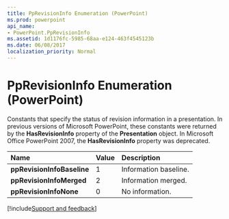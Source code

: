 ```yaml
---
title: PpRevisionInfo Enumeration (PowerPoint)
ms.prod: powerpoint
api_name:
- PowerPoint.PpRevisionInfo
ms.assetid: 1d1176fc-5985-68aa-e124-463f4545123b
ms.date: 06/08/2017
localization_priority: Normal
---
```



# PpRevisionInfo Enumeration (PowerPoint)

Constants that specify the status of revision information in a presentation. In previous versions of Microsoft PowerPoint, these constants were returned by the  **HasRevisionInfo** property of the **Presentation** object. In Microsoft Office PowerPoint 2007, the **HasRevisionInfo** property was deprecated.



|Name|Value|Description|
|:-----|:-----|:-----|
|**ppRevisionInfoBaseline**|1|Information baseline.|
|**ppRevisionInfoMerged**|2|Information merged.|
|**ppRevisionInfoNone**|0|No information.|

[!include[Support and feedback](~/includes/feedback-boilerplate.md)]